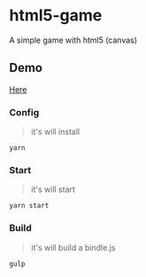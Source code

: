 # html5-game

A simple game with html5 (canvas)

## Demo
[Here](https://jucesarsilva.github.io/html5-game/index.html)


### Config
> it's will install 
```
yarn
```

### Start
> it's will start
```
yarn start
```

### Build
> it's will build a bindle.js
```
gulp
```